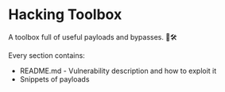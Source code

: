 # Hacking Toolbox

A toolbox full of useful payloads and bypasses. 🧰🛠

Every section contains:

- README.md - Vulnerability description and how to exploit it
- Snippets of payloads
